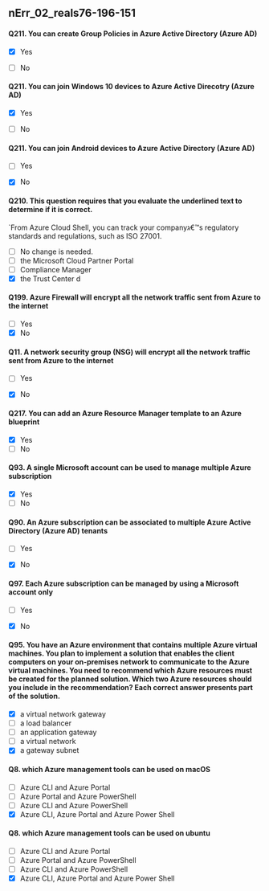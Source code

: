 ##   nErr_02_reals76-196-151


#### Q211. You can create Group Policies in Azure Active Directory (Azure AD) 

- [x] Yes
- [ ] No


#### Q211. You can join Windows 10 devices to Azure Active Direcotry (Azure AD)

- [x] Yes
- [ ] No


#### Q211. You can join Android  devices to Azure Active Directory (Azure AD) 

- [ ] Yes
- [x] No


#### Q210. This question requires that you evaluate the underlined text to determine if it is correct.
`From Azure Cloud Shell, you can track your companyג€™s regulatory standards and regulations, such as ISO 27001.

- [ ] No change is needed.
- [ ] the Microsoft Cloud Partner Portal
- [ ] Compliance Manager
- [x] the Trust Center
d
#### Q199. Azure Firewall will encrypt all the network traffic sent from Azure to the internet

- [ ] Yes
- [x] No

#### Q11. A network security group (NSG) will encrypt all the network traffic sent from Azure to the internet

- [ ] Yes
- [x] No



#### Q217. You can add an Azure Resource Manager template to an Azure blueprint

- [x] Yes
- [ ] No

#### Q93. A single Microsoft account can be used to manage multiple Azure subscription

- [x] Yes
- [ ] No

#### Q90. An Azure subscription can be associated to multiple Azure Active Directory (Azure AD) tenants

- [ ] Yes
- [x] No


#### Q97. Each Azure subscription can be managed by using a Microsoft account only 

- [ ] Yes
- [x] No


#### Q95. You have an Azure environment that contains multiple Azure virtual machines. You plan to implement a solution that enables the client computers on your on-premises network to communicate to the Azure virtual machines. You need to recommend which Azure resources must be created for the planned solution. Which two Azure resources should you include in the recommendation? Each correct answer presents part of the solution.

- [x] a virtual network gateway
- [ ] a load balancer
- [ ] an application gateway
- [ ] a virtual network
- [x] a gateway subnet

#### Q8. which Azure management tools can be used on macOS

- [ ] Azure CLI and Azure Portal
- [ ] Azure Portal and Azure PowerShell
- [ ] Azure CLI and Azure PowerShell
- [x] Azure CLI, Azure Portal and Azure Power Shell

#### Q8. which Azure management tools can be used on ubuntu

- [ ] Azure CLI and Azure Portal
- [ ] Azure Portal and Azure PowerShell
- [ ] Azure CLI and Azure PowerShell
- [x] Azure CLI, Azure Portal and Azure Power Shell